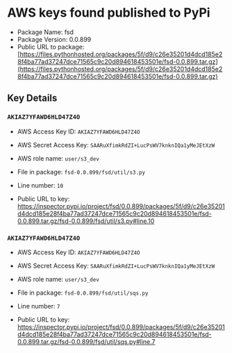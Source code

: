 # AWS keys found published to PyPi

* Package Name: fsd
* Package Version: 0.0.899
* Public URL to package: [https://files.pythonhosted.org/packages/5f/d9/c26e35201d4dcd185e28f4ba77ad37247dce71565c9c20d894618453501e/fsd-0.0.899.tar.gz](https://files.pythonhosted.org/packages/5f/d9/c26e35201d4dcd185e28f4ba77ad37247dce71565c9c20d894618453501e/fsd-0.0.899.tar.gz)

## Key Details

### `AKIAZ7YFAWD6HLD47Z4O`

* AWS Access Key ID: `AKIAZ7YFAWD6HLD47Z4O`
* AWS Secret Access Key: `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` 
* AWS role name: `user/s3_dev`
* File in package: `fsd-0.0.899/fsd/util/s3.py`
* Line number: `10`

* Public URL to key: https://inspector.pypi.io/project/fsd/0.0.899/packages/5f/d9/c26e35201d4dcd185e28f4ba77ad37247dce71565c9c20d894618453501e/fsd-0.0.899.tar.gz/fsd-0.0.899/fsd/util/s3.py#line.10



### `AKIAZ7YFAWD6HLD47Z4O`

* AWS Access Key ID: `AKIAZ7YFAWD6HLD47Z4O`
* AWS Secret Access Key: `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` 
* AWS role name: `user/s3_dev`
* File in package: `fsd-0.0.899/fsd/util/sqs.py`
* Line number: `7`

* Public URL to key: https://inspector.pypi.io/project/fsd/0.0.899/packages/5f/d9/c26e35201d4dcd185e28f4ba77ad37247dce71565c9c20d894618453501e/fsd-0.0.899.tar.gz/fsd-0.0.899/fsd/util/sqs.py#line.7


